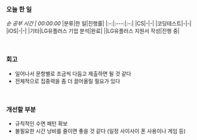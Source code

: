 ### 오늘 한 일
_순 공부 시간 | 00:00:00_
|분류|한 일|진행률|
|:-:|:---:|:-:|
|CS|-|-|
|코딩테스트|-|-|
|iOS|-|-|
|기타|LG유플러스 기업 분석|완료|
||LG유플러스 지원서 작성|진행 중|

<br>

### 회고
- 일어나서 문항별로 조금씩 다듬고 제출하면 될 것 같다
- 전체적으로 집중력을 좀 더 끌어올릴 필요가 있다

<br>

### 개선할 부분
- 규칙적인 수면 패턴 확보
- 불필요한 시간 낭비를 줄이면 좋을 것 같다 (일정 사이사이 폰 사용이나 게임 등)

